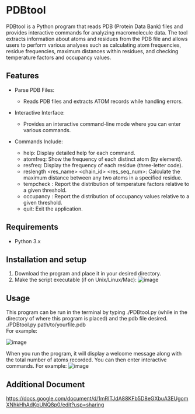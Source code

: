 # PDBtool
PDBtool is a Python program that reads PDB (Protein Data Bank) files and provides interactive commands for analyzing macromolecule data. The tool extracts information about atoms and residues from the PDB file and allows users to perform various analyses such as calculating atom frequencies, residue frequencies, maximum distances within residues, and checking temperature factors and occupancy values.


## Features
+ Parse PDB Files:
  + Reads PDB files and extracts ATOM records while handling errors.
+ Interactive Interface:
  + Provides an interactive command-line mode where you can enter various commands.
  
+ Commands Include:
  + help: Display detailed help for each command.
  + atomfreq: Show the frequency of each distinct atom (by element).
  + resfreq: Display the frequency of each residue (three-letter code).
  + reslength <res_name> <chain_id> <res_seq_num>: Calculate the maximum distance between any two atoms in a specified residue.
  + tempcheck <decimal>: Report the distribution of temperature factors relative to a given threshold.
  + occupancy <decimal>: Report the distribution of occupancy values relative to a given threshold.
  + quit: Exit the application.

## Requirements
+ Python 3.x

## Installation and setup
1. Download the program and place it in your desired directory.
2. Make the script executable (if on Unix/Linux/Mac):
   ![image](https://github.com/user-attachments/assets/59a8d5d2-e58b-496f-815b-0cfcdcc89313)





## Usage
This program can be run in the terminal by typing ./PDBtool.py (while in the directory of where this program is placed)
and the pdb file desired.  
./PDBtool.py path/to/yourfile.pdb  
For example:

![image](https://github.com/user-attachments/assets/fd520cb4-97a8-4aa8-8e5b-32ffeaab4ce2)

When you run the program, it will display a welcome message along with the total number of atoms recorded. You can then enter interactive commands. For example:
![image](https://github.com/user-attachments/assets/9ea1713e-5e22-4ac4-a8ad-72a43bf35cb4)

## Additional Document
https://docs.google.com/document/d/1mRITJdA88KFb5D8eGXbuA3EUgomXNhkHhAdKpUNQ8p0/edit?usp=sharing





